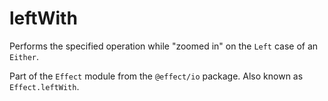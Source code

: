 # leftWith

Performs the specified operation while "zoomed in" on the `Left` case of an
`Either`.

Part of the `Effect` module from the `@effect/io` package. Also known as `Effect.leftWith`.
